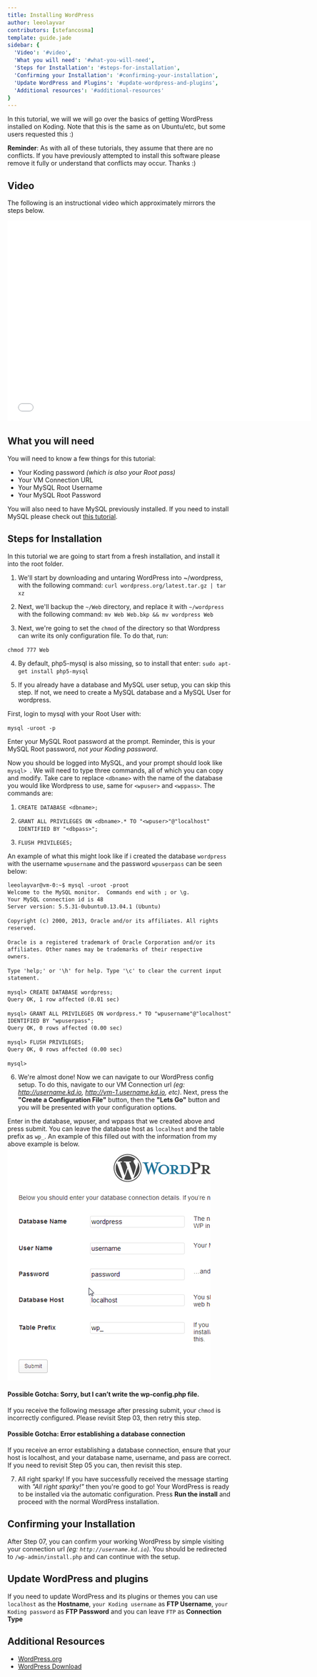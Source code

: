```yaml
---
title: Installing WordPress
author: leeolayvar
contributors: [stefancosma]
template: guide.jade
sidebar: {
  'Video': '#video',
  'What you will need': '#what-you-will-need',
  'Steps for Installation': '#steps-for-installation',
  'Confirming your Installation': '#confirming-your-installation',
  'Update WordPress and Plugins': '#update-wordpress-and-plugins',
  'Additional resources': '#additional-resources'
}
---
```



In this tutorial, we will we will go over the basics of getting WordPress
installed on Koding. Note that this is the same as on Ubuntu/etc, but
some users requested this :)


**Reminder**: As with all of these tutorials, they assume that there are no
conflicts. If you have previously attempted to install this software please
remove it fully or understand that conflicts may occur. Thanks :)



## Video

The following is an instructional video which approximately
mirrors the steps below.

<iframe width="680" height="450" src="//www.youtube.com/embed/gJurcN1Vgws" frameborder="0" allowfullscreen></iframe>



## What you will need

You will need to know a few things for this tutorial:

- Your Koding password *(which is also your Root pass)*
- Your VM Connection URL
- Your MySQL Root Username
- Your MySQL Root Password

You will also need to have MySQL previously installed. If you need to
install MySQL please check out
[this tutorial](/docs/guides/installing-mysql-phpmyadmin/).



## Steps for Installation

In this tutorial we are going to start from a fresh installation, and
install it into the root folder.

1. We'll start by downloading and untaring WordPress into ~/wordpress,
  with the following command:
  `curl wordpress.org/latest.tar.gz | tar xz`

2. Next, we'll backup the `~/Web` directory, and replace it with `~/wordpress`
  with the following command:
  `mv Web Web.bkp && mv wordpress Web`

3. Next, we're going to set the `chmod` of the directory so that Wordpress
  can write its only configuration file. To do that, run:
  
  `chmod 777 Web`

4. By default, php5-mysql is also missing, so to install that enter:
  `sudo apt-get install php5-mysql`

5. If you already have a database and MySQL user setup, you can skip this step.
  If not, we need to create a MySQL database and a MySQL User for wordpress.
  
  First, login to mysql with your Root User with:
  
  `mysql -uroot -p`
  
  Enter your MySQL Root password at the prompt. Reminder, this is your MySQL
  Root password, *not your Koding password*.
  
  Now you should be logged into MySQL, and your prompt should look like
  `mysql> `. We will need to type three commands, all of which you can
  copy and modify. Take care to replace `<dbname>` with the name of the
  database you would like Wordpress to use, same for `<wpuser>` and `<wppass>`.
  The commands are:
  
  1. `CREATE DATABASE <dbname>;`
  
  2. `GRANT ALL PRIVILEGES ON <dbname>.* TO "<wpuser>"@"localhost" IDENTIFIED BY "<dbpass>";`
  
  3. `FLUSH PRIVILEGES;`
  
  An example of what this might look like if i created the database
  `wordpress` with the username `wpusername` and the password `wpuserpass`
  can be seen below:
  
  ```
  leeolayvar@vm-0:~$ mysql -uroot -proot
  Welcome to the MySQL monitor.  Commands end with ; or \g.
  Your MySQL connection id is 48
  Server version: 5.5.31-0ubuntu0.13.04.1 (Ubuntu)
  
  Copyright (c) 2000, 2013, Oracle and/or its affiliates. All rights reserved.
  
  Oracle is a registered trademark of Oracle Corporation and/or its
  affiliates. Other names may be trademarks of their respective
  owners.
  
  Type 'help;' or '\h' for help. Type '\c' to clear the current input statement.
  
  mysql> CREATE DATABASE wordpress;
  Query OK, 1 row affected (0.01 sec)
  
  mysql> GRANT ALL PRIVILEGES ON wordpress.* TO "wpusername"@"localhost" IDENTIFIED BY "wpuserpass";
  Query OK, 0 rows affected (0.00 sec)
  
  mysql> FLUSH PRIVILEGES;
  Query OK, 0 rows affected (0.00 sec)
  
  mysql>  
  ```
  
6. We're almost done! Now we can navigate to our WordPress config setup.
  To do this, navigate to our VM Connection url *(eg: http://username.kd.io,
  http://vm-1.username.kd.io, etc)*. Next, press the **"Create a
  Configuration File"** button, then the **"Lets Go"** button and
  you will be presented with your configuration options.
  
  Enter in the database, wpuser, and wppass that we created above and press
  submit. You can leave the database host as `localhost` and the table prefix
  as `wp_`. An example of this filled out with the information from my above
  example is below.
  ![Setup Config](setupconfig.png)
  
  #### Possible Gotcha: Sorry, but I can’t write the wp-config.php file.
  
  If you receive the following message after pressing submit, your `chmod`
  is incorrectly configured. Please revisit Step 03, then retry
  this step.
  
  #### Possible Gotcha: Error establishing a database connection
  
  If you receive an error establishing a database connection, ensure
  that your host is localhost, and your database name, username, and pass
  are correct. If you need to revisit Step 05 you can, then revisit this
  step.
  
7. All right sparky! If you have successfully received the message starting
  with *"All right sparky!"* then you're good to go! Your WordPress
  is ready to be installed via the automatic configuration. Press **Run
  the install** and proceed with the normal WordPress installation.
  


## Confirming your Installation

After Step 07, you can confirm your working WordPress by simple visiting
your connection url *(eg: `http://username.kd.io`)*. You should be
redirected to `/wp-admin/install.php` and can continue with the setup.


## Update WordPress and plugins

If you need to update WordPress and its plugins or themes you can use `localhost` as the **Hostname**, `your Koding username` as **FTP Username**,
`your Koding password` as **FTP Password** and you can leave `FTP` as **Connection Type**

## Additional Resources

- [WordPress.org](http://wordpress.org/)
- [WordPress Download](http://wordpress.org/download/)


